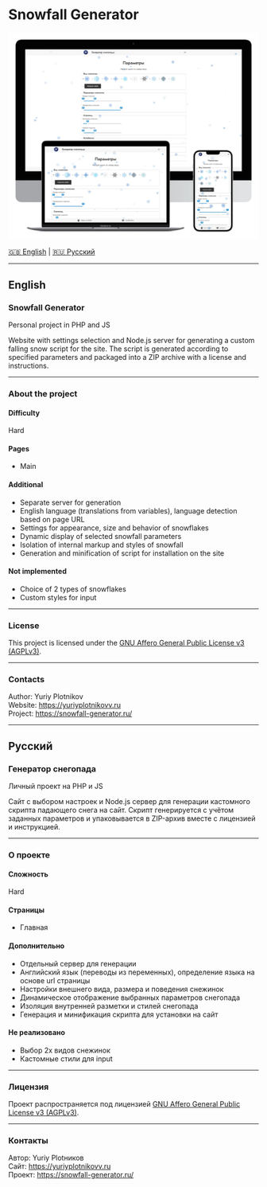 # Snowfall Generator

<img src=".info/poster.webp" alt="Poster" width="600" />

[🇬🇧 English](#english) | [🇷🇺 Русский](#русский)

---

## English

### Snowfall Generator

Personal project in PHP and JS

Website with settings selection and Node.js server for generating a custom falling snow script for the site. The script is generated according to specified parameters and packaged into a ZIP archive with a license and instructions.

---

### About the project

#### Difficulty

Hard

#### Pages

- Main

#### Additional

- Separate server for generation
- English language (translations from variables), language detection based on page URL
- Settings for appearance, size and behavior of snowflakes
- Dynamic display of selected snowfall parameters
- Isolation of internal markup and styles of snowfall
- Generation and minification of script for installation on the site

#### Not implemented

- Choice of 2 types of snowflakes
- Custom styles for input

---

### License

This project is licensed under the [GNU Affero General Public License v3 (AGPLv3)](https://www.gnu.org/licenses/agpl-3.0.html).

---

### Contacts

Author: Yuriy Plotnikov  
Website: https://yuriyplotnikovv.ru  
Project: https://snowfall-generator.ru/

---

## Русский

### Генератор снегопада

Личный проект на PHP и JS

Сайт с выбором настроек и Node.js сервер для генерации кастомного скрипта падающего снега на сайт. Скрипт генерируется с учётом заданных параметров и упаковывается в ZIP-архив вместе с лицензией и инструкцией.

---

### О проекте

#### Сложность

Hard

#### Страницы

- Главная

#### Дополнительно

- Отдельный сервер для генерации
- Английский язык (переводы из переменных), определение языка на основе url страницы
- Настройки внешнего вида, размера и поведения снежинок
- Динамическое отображение выбранных параметров снегопада
- Изоляция внутренней разметки и стилей снегопада
- Генерация и минификация скрипта для установки на сайт

#### Не реализовано

- Выбор 2х видов снежинок
- Кастомные стили для input

---

### Лицензия

Проект распространяется под лицензией [GNU Affero General Public License v3 (AGPLv3)](https://www.gnu.org/licenses/agpl-3.0.html).

---

### Контакты

Автор: Yuriy Plotников  
Сайт: https://yuriyplotnikovv.ru  
Проект: https://snowfall-generator.ru/
